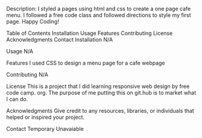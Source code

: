 Description:
I styled a pages using html and css to create a one page cafe menu. I followed a free code class and followed directions to style my first page. Happy Coding!

Table of Contents
Installation
Usage
Features
Contributing
License
Acknowledgments
Contact
Installation
N/A

Usage
N/A

Features
I used CSS to design a menu page for a cafe webpage

Contributing
N/A

License
This is a project that I did learning responsive web design by free code camp. org. The purpose of me putting this on git.hub is to market what I can do.

Acknowledgments
Give credit to any resources, libraries, or individuals that helped or inspired your project.

Contact
Temporary Unavaiable

